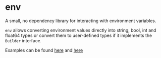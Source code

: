 # env
A small, no dependency library for interacting with environment variables.

`env` allows converting environment values directly into string, bool, int and float64 types or convert them to user-defined types if it implements the `Builder` interface.

Examples can be found [here](/examples/) and [here](/env_test.go)
